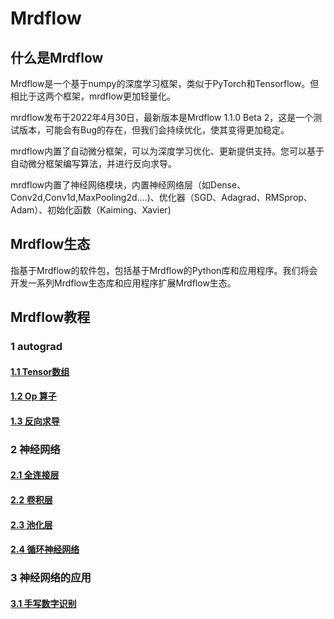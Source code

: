 # Mrdflow
## 什么是Mrdflow
Mrdflow是一个基于numpy的深度学习框架，类似于PyTorch和Tensorflow。但相比于这两个框架，mrdflow更加轻量化。

mrdflow发布于2022年4月30日，最新版本是Mrdflow 1.1.0 Beta 2，这是一个测试版本，可能会有Bug的存在，但我们会持续优化，使其变得更加稳定。

mrdflow内置了自动微分框架，可以为深度学习优化、更新提供支持。您可以基于自动微分框架编写算法，并进行反向求导。

mrdflow内置了神经网络模块，内置神经网络层（如Dense、Conv2d,Conv1d,MaxPooling2d....)、优化器（SGD、Adagrad、RMSprop、Adam）、初始化函数（Kaiming、Xavier)
## Mrdflow生态
指基于Mrdflow的软件包，包括基于Mrdflow的Python库和应用程序。我们将会开发一系列Mrdflow生态库和应用程序扩展Mrdflow生态。

## Mrdflow教程
### 1 autograd
####  [1.1 Tensor数组](http:\\mrdflow.github.io\zh\docs\mrdflow\11)
####  [1.2 Op 算子](http:\\mrdflow.github.io\zh\docs\mrdflow\12)
####  [1.3 反向求导](http:\\mrdflow.github.io\zh\docs\mrdflow\13)
### 2 神经网络
#### [2.1 全连接层](http:\\mrdflow.github.io\zh\docs\mrdflow\21)
#### [2.2 卷积层](http:\\mrdflow.github.io\zh\docs\mrdflow\22)
#### [2.3 池化层](http:\\mrdflow.github.io\zh\docs\mrdflow\23)
#### [2.4 循环神经网络](http:\\mrdflow.github.io\zh\docs\mrdflow\24)
### 3 神经网络的应用
#### [3.1 手写数字识别](http:\\mrdflow.github.io\zh\docs\mrdflow\31)

